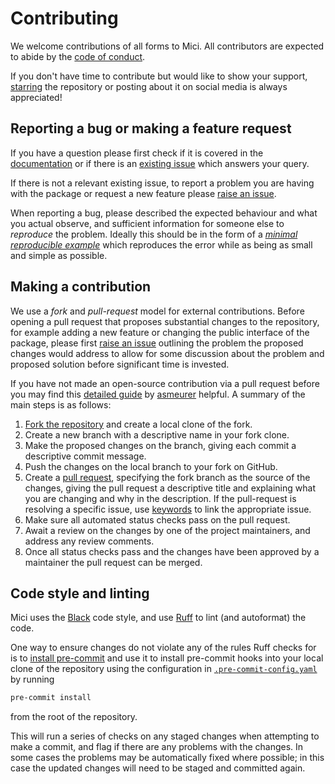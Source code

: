 # Contributing

We welcome contributions of all forms to Mici.
All contributors are expected to abide by the [code of conduct](CODE_OF_CONDUCT.md).

If you don't have time to contribute but would like to show your support,
[starring](https://github.com/matt-graham/mici/stargazers) the repository or posting about it on social media is always appreciated!

## Reporting a bug or making a feature request

If you have a question please first check if it is covered in the [documentation](https://matt-graham.github.io/mici/)
or if there is an [existing issue](https://github.com/matt-graham/mici/issues) which answers your query.

If there is not a relevant existing issue, to report a problem you are having with the package
or request a new feature please [raise an issue](https://github.com/matt-graham/mici/issues/new/choose).

When reporting a bug, please described the expected behaviour and what you actual observe,
and sufficient information for someone else to _reproduce_ the problem. Ideally this
should be in the form of a [_minimal reproducible example_](https://en.wikipedia.org/wiki/Minimal_reproducible_example)
which reproduces the error while as being as small and simple as possible.

## Making a contribution

We use a _fork_ and _pull-request_ model for external contributions.
Before opening a pull request that proposes substantial changes to the repository,
for example adding a new feature or changing the public interface of the package,
please first [raise an issue](https://github.com/matt-graham/mici/issues/new/choose) outlining the problem the proposed changes would address
to allow for some discussion about the problem and proposed solution before significant
time is invested.

If you have not made an open-source contribution via a pull request before you may find
this [detailed guide](https://www.asmeurer.com/git-workflow/) by [asmeurer](https://github.com/asmeurer)
helpful. A summary of the main steps is as follows:

1. [Fork the repository](https://github.com/matt-graham/mici/fork) and create a local clone of the fork.
2. Create a new branch with a descriptive name in your fork clone.
3. Make the proposed changes on the branch, giving each commit a descriptive commit message.
4. Push the changes on the local branch to your fork on GitHub.
5. Create a [pull request](https://github.com/matt-graham/mici/compare),
   specifying the fork branch as the source of the changes,
   giving the pull request a descriptive title and explaining what you are changing and why in the description.
   If the pull-request is resolving a specific issue,
   use [keywords](https://docs.github.com/en/get-started/writing-on-github/working-with-advanced-formatting/using-keywords-in-issues-and-pull-requests)
   to link the appropriate issue.
6. Make sure all automated status checks pass on the pull request.
7. Await a review on the changes by one of the project maintainers, and address any review comments.
8. Once all status checks pass and the changes have been approved by a maintainer the pull request can be merged.

## Code style and linting

Mici uses the [Black](https://black.readthedocs.io/en/stable/the_black_code_style/index.html) code style,
and use [Ruff](https://docs.astral.sh/ruff/) to lint (and autoformat) the code.

One way to ensure changes do not violate any of the rules Ruff checks for is to
[install pre-commit](https://pre-commit.com/#install)
and use it to install pre-commit hooks into your local clone of the repository
using the configuration in [`.pre-commit-config.yaml`](.pre-commit-config.yaml) by running

```bash
pre-commit install
```

from the root of the repository.

This will run a series of checks on any staged changes when attempting to make a commit,
and flag if there are any problems with the changes. In some cases the problems may be
automatically fixed where possible; in this case the updated changes will need to be
staged and committed again.
